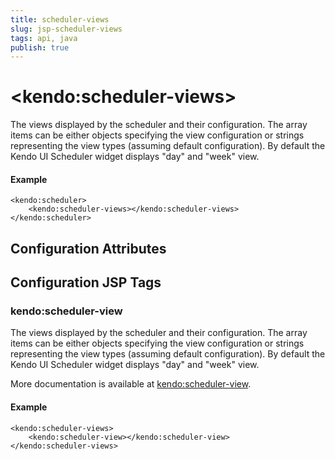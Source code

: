 ```yaml
---
title: scheduler-views
slug: jsp-scheduler-views
tags: api, java
publish: true
---
```


# \<kendo:scheduler-views\>

The views displayed by the scheduler and their configuration. The array items can be either objects specifying the view configuration or strings representing the view types (assuming default configuration).
By default the Kendo UI Scheduler widget displays "day" and "week" view.

#### Example
    <kendo:scheduler>
        <kendo:scheduler-views></kendo:scheduler-views>
    </kendo:scheduler>

## Configuration Attributes


##  Configuration JSP Tags

### kendo:scheduler-view

The views displayed by the scheduler and their configuration. The array items can be either objects specifying the view configuration or strings representing the view types (assuming default configuration).
By default the Kendo UI Scheduler widget displays "day" and "week" view.

More documentation is available at [kendo:scheduler-view](scheduler/view).

#### Example

    <kendo:scheduler-views>
        <kendo:scheduler-view></kendo:scheduler-view>
    </kendo:scheduler-views>

 
